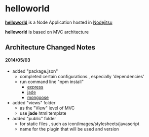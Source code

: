 # helloworld

[**helloworld**](http://pigerla-helloworld.jit.su/ "Click and find out") is a Node Application hosted in [Nodejitsu](https://www.nodejitsu.com/ "www.nodejitsu.com") 

**helloworld** is based on MVC architecture  

## Architecture Changed Notes ##

#### 2014/05/03 ####

- added "package.json"
	- completed certain configurations , especially 'dependencies'
	- run command line "npm install"
		- [express](https://github.com/visionmedia/express)
		- [jade](https://github.com/visionmedia/jade)
		- [mongoose](https://github.com/LearnBoost/mongoose)
- added "views" folder
	- as the "View" level of MVC
	- use **jade** html template
- added "public" folder
	- for static files , such as icon/images/stylesheets/javascript
	- name for the plugin that will be used and version